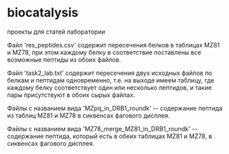 # biocatalysis
проекты для статей лаборатории

Файл 'res_peptides.csv' содержит пересечения белков в таблицах MZ81 и MZ78, при этом каждому белку в соответствие поставлены все возможные пептиды из обоих файлов.

Файл 'task2_lab.txt' содержит пересечения двух исходных файлов по белкам и пептидам одновременно, т.е. на выходе имеем таблицу, где каждому белку соответствует один или несколько пептидов, и такие пары присутствуют в обоих сырых файлах.

Файлы с названием вида 'MZpq_in_DRB1_roundk' -- содержание пептида из таблиц MZ81 и MZ78 в сиквенсах фагового дисплея.

Файлы с названием вида 'MZ78_merge_MZ81_in_DRB1_roundk' -- содержание пептида, который есть в обеих таблицах MZ81 и MZ78, в сиквенсах фагового дисплея.
